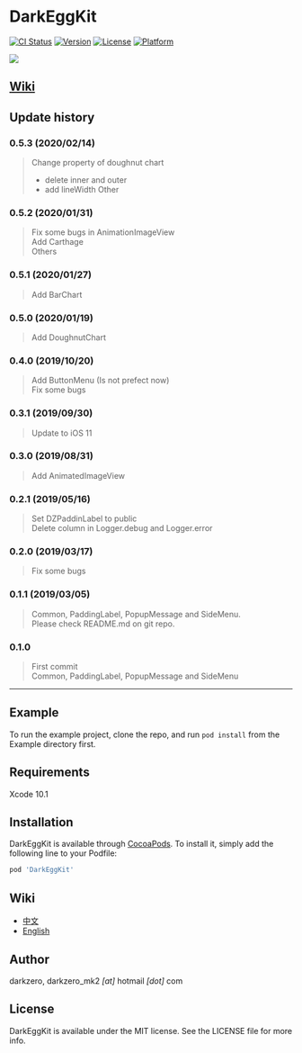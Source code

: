 # DarkEggKit

[![CI Status](https://img.shields.io/travis/darkzero/DarkEggKit.svg?style=flat)](https://travis-ci.org/darkzero/DarkEggKit)
[![Version](https://img.shields.io/cocoapods/v/DarkEggKit.svg?style=flat)](https://cocoapods.org/pods/DarkEggKit)
[![License](https://img.shields.io/cocoapods/l/DarkEggKit.svg?style=flat)](https://cocoapods.org/pods/DarkEggKit)
[![Platform](https://img.shields.io/cocoapods/p/DarkEggKit.svg?style=flat)](https://cocoapods.org/pods/DarkEggKit)

![](https://github.com/darkzero/DarkEggKit/workflows/Check%20Build/badge.svg?style=flat)

## [Wiki](https://github.com/darkzero/DarkEggKit/wiki)

## Update history

### **0.5.3** (2020/02/14)

> Change property of doughnut chart
> * delete inner and outer  
> * add lineWidth
> Other 

### **0.5.2** (2020/01/31)

> Fix some bugs in AnimationImageView  
> Add Carthage  
> Others

### **0.5.1** (2020/01/27)

> Add BarChart

### **0.5.0** (2020/01/19)

> Add DoughnutChart

### **0.4.0** (2019/10/20)

> Add ButtonMenu (Is not prefect now)  
> Fix some bugs

### **0.3.1** (2019/09/30)

> Update to iOS 11

### **0.3.0** (2019/08/31)

> Add AnimatedImageView

### **0.2.1** (2019/05/16)

> Set DZPaddinLabel to public  
> Delete column in Logger.debug and Logger.error

### **0.2.0** (2019/03/17)

> Fix some bugs

### **0.1.1** (2019/03/05)

> Common, PaddingLabel, PopupMessage and SideMenu.  
> Please check README.md on git repo.

### **0.1.0**

> First commit  
> Common, PaddingLabel, PopupMessage and SideMenu

---

## Example

To run the example project, clone the repo, and run `pod install` from the Example directory first.

## Requirements

Xcode 10.1

## Installation

DarkEggKit is available through [CocoaPods](https://cocoapods.org). To install
it, simply add the following line to your Podfile:

```ruby
pod 'DarkEggKit'
```

## Wiki

* [中文](https://github.com/darkzero/DarkEggKit/wiki)
* [English](https://github.com/darkzero/DarkEggKit/wiki)

## Author

darkzero, darkzero_mk2 *[at]* hotmail *[dot]* com

## License

DarkEggKit is available under the MIT license. See the LICENSE file for more info.
